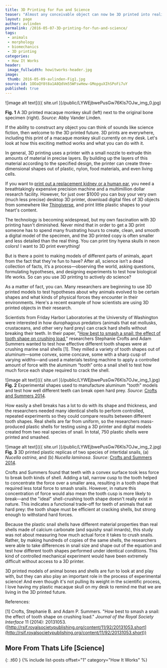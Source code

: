 ```yaml
---
title: 3D Printing for Fun and Science
teaser: "Almost any conceivable object can now be 3D printed into reality. The process is fun and futuristic, but it’s also opening new doors for biological research."
layout: page
author: avlinden
permalink: /2016-05-07-3D-printing-for-fun-and-science/
tags:
 - animals
 - morphology
 - biomechanics
 - 3D printing
categories:
 - How It Works
header:
 image_fullwidth: howitworks-header.jpg
image:
 thumb: 2016-05-09-avlinden-Fig1.jpg
source-id: 1OOaQY8t8a1A8QdVm55WFswHew-GMopguXIhSPoFi7uY
published: true
---
```

![image alt text]({{ site.url }}/public/LYWEjbwePusGw76KIs7OJw_img_0.jpg)

**Fig. 1** A 3D printed macaque monkey skull (left) next to the original bone specimen (right). *Source*: Abby Vander Linden.

If the ability to construct any object you can think of sounds like science fiction, then welcome to the 3D printed future. 3D prints are everywhere, including this print of a macaque monkey skull currently on my desk. Let's look at how this exciting method works and what you can do with it.

In general, 3D printing uses a printer with a small nozzle to extrude thin amounts of material in precise layers. By building up the layers of this material according to the specified design, the printer can create three-dimensional shapes out of plastic, nylon, food materials, and even living cells. 

If you want to [print out a replacement kidney or a human ear](http://www.nature.com/news/the-printed-organs-coming-to-a-body-near-you-1.17320), you need a breathtakingly expensive precision machine and a multimillion dollar research facility. However, for just over $1000 you can buy your very own (much less precise) desktop 3D printer, download digital files of 3D objects from somewhere like [Thingiverse](https://www.thingiverse.com/), and print little plastic shapes to your heart's content. 

The technology is becoming widespread, but my own fascination with 3D printing hasn't diminished. Never mind that in order to get a 3D print someone has to spend many frustrating hours to create, clean, and smooth a digital model of the specimen, and the 3D printed copy is often smaller and less detailed than the real thing. You can print tiny hyena skulls in neon colors! I want to 3D print everything! 

But is there a point to making models of different parts of animals, apart from the fact that they're fun to have? After all, science isn’t a dead collection of facts, it’s a process—observing the world, asking questions, formulating hypotheses, and designing experiments to test how biological life works. So can you use 3D printing to actively *do* science?

As a matter of fact, you can. Many researchers are beginning to use 3D printed models to test hypotheses about why animals evolved to be certain shapes and what kinds of physical forces they encounter in their environments. Here's a recent example of how scientists are using 3D printed objects in their research.

Scientists from Friday Harbor Laboratories at the University of Washington were interested in how durophagous predators (animals that eat mollusks, crustaceans, and other very hard prey) can crack hard shells without breaking their teeth. In their paper, "[How best to smash a snail: the effect of tooth shape on crushing load](http://rsif.royalsocietypublishing.org/content/11/92/20131053.short)," researchers Stephanie Crofts and Adam Summers wanted to test how effective different tooth shapes were at crushing marine snail shells [1]. They milled a variety of tooth shapes out of aluminum—some convex, some concave, some with a sharp cusp of varying widths—and used a materials testing machine to apply a controlled amount of force with the aluminum “tooth” onto a snail shell to test how much force each shape required to crack the shell.

![image alt text]({{ site.url }}/public/LYWEjbwePusGw76KIs7OJw_img_1.jpg)
**Fig. 2** Experimental shapes used to manufacture aluminum "tooth"  models and test how well different teeth can break open hard prey. *Source*: [Crofts and Summers 2014](http://rsif.royalsocietypublishing.org/content/11/92/20131053.short). 

How easily a shell breaks has a lot to do with its shape and thickness, and the researchers needed many identical shells to perform controlled, repeated experiments so they could compare results between different tooth shapes. Real shells are far from uniform, so the researchers mass-produced plastic shells for testing using a 3D printer and digital models created from two real species of snail. In total, 750 plastic shells were printed and smashed. 

![image alt text]({{ site.url }}/public/LYWEjbwePusGw76KIs7OJw_img_2.jpg)
**Fig. 3** 3D printed plastic replicas of two species of intertidal snails, (a) *Nucella ostrina*, and (b) *Nucella laminosa*. *Source*: [Crofts and Summers 2014](http://rsif.royalsocietypublishing.org/content/11/92/20131053.short).

Crofts and Summers found that teeth with a convex surface took less force to break both kinds of shell. Adding a tall, narrow cusp to the tooth helped to concentrate the force over a smaller area, resulting in a tooth shape that required less total force to smash snails. However, in nature this concentration of force would also mean the tooth cusp is more likely to break—and the "ideal" shell-crushing tooth shape doesn't really exist in nature. This indicates a functional trade-off for teeth of animals that eat hard prey: the tooth shape must be efficient at cracking shells, but strong enough to withstand hard forces. 

Because the plastic snail shells have different material properties than real shells made of calcium carbonate (and squishy snail innards), this study was not about measuring how much actual force it takes to crush snails. Rather, by making hundreds of copies of the same shells, the researchers were able to take differences in snail size and shape out of the equation and test how different tooth shapes performed under identical conditions. This kind of controlled mechanical experiment would have been extremely difficult without access to a 3D printer. 

3D printed models of animal bones and shells are fun to look at and play with, but they can also play an important role in the process of experimental science! And even though it's not pulling its weight in the scientific process, I love having my plastic macaque skull on my desk to remind me that we are living in the 3D printed future.   

References:

[1] Crofts, Stephanie B. and Adam P. Summers. "How best to smash a snail: the effect of tooth shape on crushing load." *Journal of the Royal Society Interface* 11 (2014): 20131053. ([http://rsif.royalsocietypublishing.org/content/11/92/20131053.short](http://rsif.royalsocietypublishing.org/content/11/92/20131053.short))

## More From Thats Life [Science]
{: .t60 }
{% include list-posts offset="1" category="How It Works" %}
